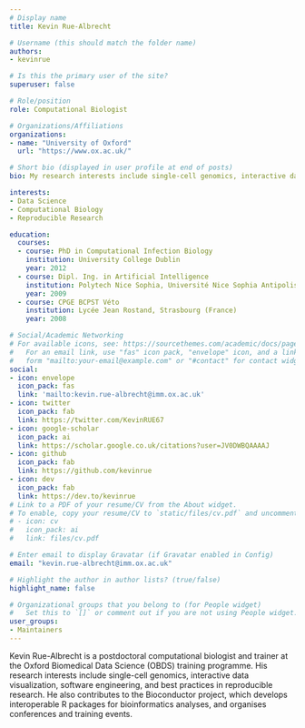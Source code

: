 ```yaml
---
# Display name
title: Kevin Rue-Albrecht

# Username (this should match the folder name)
authors:
- kevinrue

# Is this the primary user of the site?
superuser: false

# Role/position
role: Computational Biologist

# Organizations/Affiliations
organizations:
- name: "University of Oxford"
  url: "https://www.ox.ac.uk/"

# Short bio (displayed in user profile at end of posts)
bio: My research interests include single-cell genomics, interactive data visualization, software engineering, and reproducible research.

interests:
- Data Science
- Computational Biology
- Reproducible Research

education:
  courses:
  - course: PhD in Computational Infection Biology
    institution: University College Dublin
    year: 2012
  - course: Dipl. Ing. in Artificial Intelligence
    institution: Polytech Nice Sophia, Université Nice Sophia Antipolis (France)
    year: 2009
  - course: CPGE BCPST Véto
    institution: Lycée Jean Rostand, Strasbourg (France)
    year: 2008

# Social/Academic Networking
# For available icons, see: https://sourcethemes.com/academic/docs/page-builder/#icons
#   For an email link, use "fas" icon pack, "envelope" icon, and a link in the
#   form "mailto:your-email@example.com" or "#contact" for contact widget.
social:
- icon: envelope
  icon_pack: fas
  link: 'mailto:kevin.rue-albrecht@imm.ox.ac.uk'
- icon: twitter
  icon_pack: fab
  link: https://twitter.com/KevinRUE67
- icon: google-scholar
  icon_pack: ai
  link: https://scholar.google.co.uk/citations?user=JV0DWBQAAAAJ
- icon: github
  icon_pack: fab
  link: https://github.com/kevinrue
- icon: dev
  icon_pack: fab
  link: https://dev.to/kevinrue
# Link to a PDF of your resume/CV from the About widget.
# To enable, copy your resume/CV to `static/files/cv.pdf` and uncomment the lines below.
# - icon: cv
#   icon_pack: ai
#   link: files/cv.pdf

# Enter email to display Gravatar (if Gravatar enabled in Config)
email: "kevin.rue-albrecht@imm.ox.ac.uk"

# Highlight the author in author lists? (true/false)
highlight_name: false

# Organizational groups that you belong to (for People widget)
#   Set this to `[]` or comment out if you are not using People widget.
user_groups:
- Maintainers
---
```


Kevin Rue-Albrecht is a postdoctoral computational biologist and trainer at the Oxford Biomedical Data Science (OBDS) training programme.
His research interests include single-cell genomics, interactive data visualization, software engineering, and best practices in reproducible research.
He also contributes to the Bioconductor project, which develops interoperable R packages for bioinformatics analyses, and organises conferences and training events.
